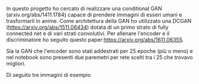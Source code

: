 In questo progetto ho cercato di realizzare una conditional GAN (arxiv.org/abs/1411.1784) capace di prendere immagini di esseri umani e trasformarli in anime.
Come architettura della GAN ho utilizzato una DCGAN (https://arxiv.org/abs/1511.06434) dotata di un primo strato di fully connected net e di vari strati convolutivi.
Per allenare l'encoder e il discriminatore ho seguito questo paper:https://arxiv.org/abs/1611.06355.

Sia la GAN che l'encoder sono stati addestrati per 25 epoche (più o meno) e nel notebook sono presenti due paremetri per rete scelti tra i 25 che trovavo migliori.

Di seguito tre immagini di esempio 
